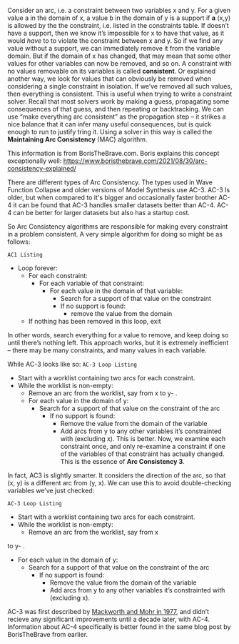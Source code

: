 Consider an arc, i.e. a constraint between two variables x
and y. For a given value a in the domain of x, a value b in the domain of y is a support if **a** (x,y) is allowed by the the constraint, i.e. listed in the constraints table. If  doesn’t have a support, then we know it’s impossible for x to have that value, as it would _have_ to to violate the constraint between x and y. So if we find any value without a support, we can immediately remove it from the variable domain. But if the domain of x has changed, that may mean that some other values for other variables can now be removed, and so on. A constraint with no values removable on its variables is called **consistent**. Or explained another way, we look for values that can obviously be removed when considering a single constraint in isolation. If we’ve removed all such values, then everything is consistent. This is useful when trying to write a constraint solver. Recall that most solvers work by making a guess, propagating some consequences of that guess, and then repeating or backtracking. We can use “make everything arc consistent” as the propagation step – it strikes a nice balance that it can infer many useful consequences, but is quick enough to run to justify tring it. Using a solver in this way is called the **Maintaining Arc Consistency** (MAC) algorithm.

This information is from BorisTheBrave.com. Boris explains this concept exceptionally well:
https://www.boristhebrave.com/2021/08/30/arc-consistency-explained/

There are different types of Arc Consistency. The types used in Wave Function Collapse and older versions of Model Synthesis use AC-3. AC-3 Is older, but when compared to it's bigger and occasionally faster brother AC-4 it can be found that AC-3 handles smaller datasets better than AC-4. AC-4 can be better for larger datasets but also has a startup cost.

So Arc Consistency algorithms are responsible for making every constraint in a problem consistent. A very simple algorithm for doing so might be as follows:

`AC1 Listing`

- Loop forever:
    - For each constraint:
        - For each variable of that constraint:
            - For each value in the domain of that variable:
                - Search for a support of that value on the constraint
                - If no support is found:
                    - remove the value from the domain
    - If nothing has been removed in this loop, exit

In other words, search everything for a value to remove, and keep doing so until there’s nothing left. This approach works, but it is extremely inefficient – there may be many constraints, and many values in each variable.

While AC-3 looks like so:
`AC-3 Loop Listing`

- Start with a worklist containing two arcs for each constraint.
- While the worklist is non-empty:
    - Remove an arc from the worklist, say from x to y- .
    - For each value in the domain of y:
		- Search for a support of that value on the constraint of the arc
		    - If no support is found:
		        - Remove the value from the domain of the variable
		        - Add arcs from y to any other variables it’s constrainted with (excluding x).
This is better. Now, we examine each constraint once, and only re-examine a constraint if one of the variables of that constraint has actually changed. This is the essence of **Arc Consistency 3**.

In fact, AC3 is slightly smarter. It considers the direction of the arc, so that (x, y) is a different arc from (y, x). We can use this to avoid double-checking variables we’ve just checked:

`AC-3 Loop Listing`

- Start with a worklist containing two arcs for each constraint.
- While the worklist is non-empty:
    - Remove an arc from the worklist, say from x

to y- .
- For each value in the domain of y:
	- Search for a support of that value on the constraint of the arc
	    - If no support is found:
	        - Remove the value from the domain of the variable
	        - Add arcs from y to any other variables it’s constrainted with (excluding x).

AC-3 was first described by [Mackworth and Mohr in 1977](https://www.cs.ubc.ca/~mack/Publications/AI77.pdf), and didn’t recieve any significant improvements until a decade later, with AC-4. Information about AC-4 specifically is better found in the same blog post by BorisTheBrave from earlier.
